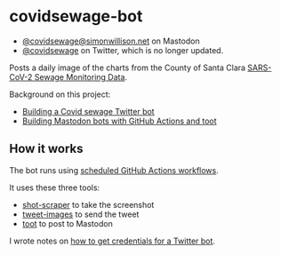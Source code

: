 # covidsewage-bot

- [@covidsewage@simonwillison.net](https://fedi.simonwillison.net/@covidsewage) on Mastodon
- [@covidsewage](https://twitter.com/covidsewage) on Twitter, which is no longer updated.

Posts a daily image of the charts from the County of Santa Clara [SARS-CoV-2 Sewage Monitoring Data](https://covid19.sccgov.org/dashboard-wastewater).

Background on this project:

- [Building a Covid sewage Twitter bot](https://simonwillison.net/2022/Apr/18/covid-sewage/)
- [Building Mastodon bots with GitHub Actions and toot](https://til.simonwillison.net/mastodon/mastodon-bots-github-actions)

## How it works

The bot runs using [scheduled GitHub Actions workflows](https://github.com/simonw/covidsewage-bot/tree/main/.github/workflows).

It uses these three tools:

- [shot-scraper](https://datasette.io/tools/shot-scraper) to take the screenshot
- [tweet-images](https://github.com/simonw/tweet-images) to send the tweet
- [toot](https://toot.readthedocs.io/) to post to Mastodon

I wrote notes on [how to get credentials for a Twitter bot](https://til.simonwillison.net/twitter/credentials-twitter-bot).
